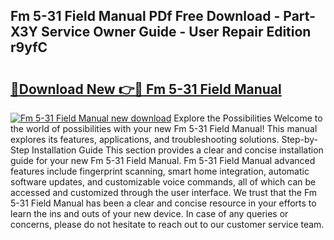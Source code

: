 ## Fm 5-31 Field Manual PDf Free Download - Part-X3Y Service Owner Guide - User Repair Edition r9yfC

# <h2><a href="http://bc14330.oget.top/?id=Fm+5-31+Field+Manual">🔗Download New 👉🔴 Fm 5-31 Field Manual</a></h2>

[![Fm 5-31 Field Manual new download](https://i.imgur.com/5g1atiW.png)](http://bc14330.oget.top/?id=Fm+5-31+Field+Manual)
Explore the Possibilities Welcome to the world of possibilities with your new Fm 5-31 Field Manual! This manual explores its features, applications, and troubleshooting solutions. Step-by-Step Installation Guide This section provides a clear and concise installation guide for your new Fm 5-31 Field Manual. Fm 5-31 Field Manual advanced features include fingerprint scanning, smart home integration, automatic software updates, and customizable voice commands, all of which can be accessed and customized through the user interface. We trust that the Fm 5-31 Field Manual has been a clear and concise resource in your efforts to learn the ins and outs of your new device. In case of any queries or concerns, please do not hesitate to reach out to our customer service team.
